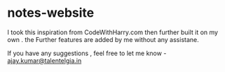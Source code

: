 # notes-website

I took this inspiration from CodeWithHarry.com
then further built it on my own .
the Further features are added by me without any assistane.

If you have any suggestions , feel free to let me know - ajay.kumar@talentelgia.in


